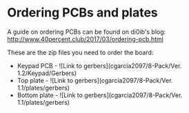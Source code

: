 # Ordering PCBs and plates
A guide on ordering PCBs can be found on di0ib's blog: http://www.40percent.club/2017/03/ordering-pcb.html

These are the zip files you need to order the board:
* Keypad PCB - ![Link to gerbers](cgarcia2097/8-Pack/Ver. 1.2/Keypad/Gerbers)
* Top plate - ![Link to gerbers](cgarcia2097/8-Pack/Ver. 1.1/plates/gerbers)
* Bottom plate - ![Link to gerbers](cgarcia2097/8-Pack/Ver. 1.1/plates/gerbers)

